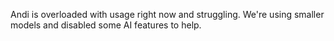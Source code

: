 Andi is overloaded with usage right now and struggling. We're using smaller models and disabled some AI features to help.
